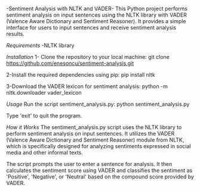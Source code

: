 -Sentiment Analysis with NLTK and VADER-
This Python project performs sentiment analysis on input sentences using the NLTK library with VADER (Valence Aware Dictionary and Sentiment Reasoner). 
It provides a simple interface for users to input sentences and receive sentiment analysis results.

*Requirements*
-NLTK library

*Installation*
1- Clone the repository to your local machine:
git clone https://github.com/enesoncu/sentiment-analysis.git

2-Install the required dependencies using pip:
pip install nltk

3-Download the VADER lexicon for sentiment analysis:
python -m nltk.downloader vader_lexicon

*Usage*
Run the script sentiment_analysis.py:
python sentiment_analysis.py

Type 'exit' to quit the program.

*How it Works*
The sentiment_analysis.py script uses the NLTK library to perform sentiment analysis on input sentences. 
It utilizes the VADER (Valence Aware Dictionary and Sentiment Reasoner) module from NLTK, which is specifically designed for analyzing sentiments expressed in social media and other informal texts.

The script prompts the user to enter a sentence for analysis. It then calculates the sentiment score using VADER and classifies the sentiment as 'Positive', 'Negative', or 'Neutral' based on the compound score provided by VADER.

